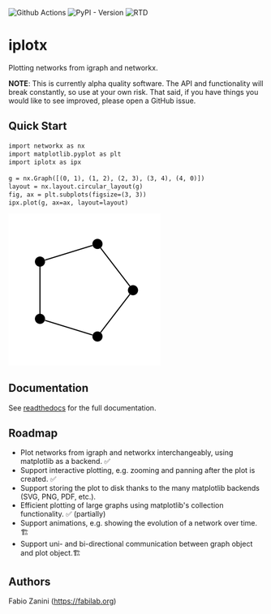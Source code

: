 ![Github Actions](https://github.com/fabilab/iplotx/actions/workflows/test.yml/badge.svg)
![PyPI - Version](https://img.shields.io/pypi/v/iplotx)
![RTD](https://readthedocs.org/projects/iplotx/badge/?version=latest)

# iplotx
Plotting networks from igraph and networkx.

**NOTE**: This is currently alpha quality software. The API and functionality will break constantly, so use at your own risk. That said, if you have things you would like to see improved, please open a GitHub issue.

## Quick Start
```
import networkx as nx
import matplotlib.pyplot as plt
import iplotx as ipx

g = nx.Graph([(0, 1), (1, 2), (2, 3), (3, 4), (4, 0)])
layout = nx.layout.circular_layout(g)
fig, ax = plt.subplots(figsize=(3, 3))
ipx.plot(g, ax=ax, layout=layout)
```

![Quick start image](docs/source/_static/graph_basic.png)

## Documentation
See [readthedocs](https://iplotx.readthedocs.io/en/latest/) for the full documentation.

## Roadmap
- Plot networks from igraph and networkx interchangeably, using matplotlib as a backend. ✅
- Support interactive plotting, e.g. zooming and panning after the plot is created. ✅
- Support storing the plot to disk thanks to the many matplotlib backends (SVG, PNG, PDF, etc.).
- Efficient plotting of large graphs using matplotlib's collection functionality. ✅ (partially)
- Support animations, e.g. showing the evolution of a network over time. 🏗️
- Support uni- and bi-directional communication between graph object and plot object.🏗️

## Authors
Fabio Zanini (https://fabilab.org)
